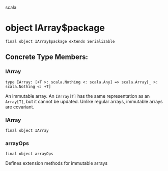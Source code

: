 scala
# object IArray$package

<pre><code class="language-scala" >final object IArray$package extends Serializable</pre></code>
## Concrete Type Members:
### IArray
<pre><code class="language-scala" >type IArray: [+T >: scala.Nothing <: scala.Any] => scala.Array[_ >: scala.Nothing <: +T]</pre></code>
An immutable array. An `IArray[T]` has the same representation as an `Array[T]`,
but it cannot be updated. Unlike regular arrays, immutable arrays are covariant.


### IArray
<pre><code class="language-scala" >final object IArray</pre></code>
### arrayOps
<pre><code class="language-scala" >final object arrayOps</pre></code>
Defines extension methods for immutable arrays

